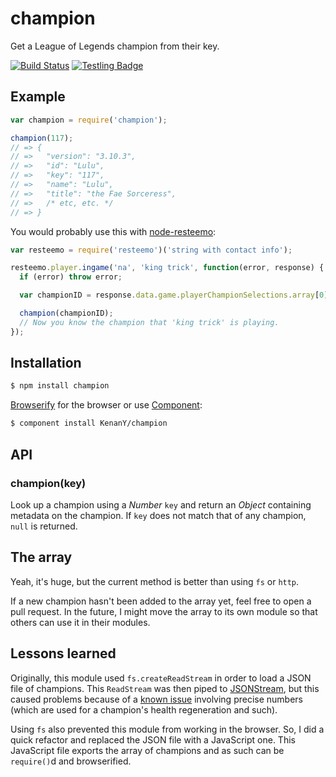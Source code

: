 # champion

Get a League of Legends champion from their key.

[![Build Status](https://travis-ci.org/KenanY/champion.png)](https://travis-ci.org/KenanY/champion)
[![Testling Badge](https://ci.testling.com/KenanY/champion.png)](https://ci.testling.com/KenanY/champion)

## Example

``` javascript
var champion = require('champion');

champion(117);
// => {
// =>   "version": "3.10.3",
// =>   "id": "Lulu",
// =>   "key": "117",
// =>   "name": "Lulu",
// =>   "title": "the Fae Sorceress",
// =>   /* etc, etc. */
// => }
```

You would probably use this with
[node-resteemo](https://github.com/KenanY/node-resteemo):

``` javascript
var resteemo = require('resteemo')('string with contact info');

resteemo.player.ingame('na', 'king trick', function(error, response) {
  if (error) throw error;

  var championID = response.data.game.playerChampionSelections.array[0].championId;

  champion(championID);
  // Now you know the champion that 'king trick' is playing.
});
```

## Installation

``` bash
$ npm install champion
```

[Browserify](https://github.com/substack/node-browserify) for the browser or use
[Component](https://github.com/component/component):

``` bash
$ component install KenanY/champion
```

## API

### champion(key)

Look up a champion using a _Number_ `key` and return an _Object_ containing
metadata on the champion. If `key` does not match that of any champion, `null`
is returned.

## The array

Yeah, it's huge, but the current method is better than using `fs` or `http`.

If a new champion hasn't been added to the array yet, feel free to open a pull
request. In the future, I might move the array to its own module so that others
can use it in their modules.

## Lessons learned

Originally, this module used `fs.createReadStream` in order to load a JSON file
of champions. This `ReadStream` was then piped to
[JSONStream](https://github.com/dominictarr/JSONStream), but this caused
problems because of a
[known issue](https://github.com/creationix/jsonparse/issues/2) involving
precise numbers (which are used for a champion's health regeneration and such).

Using `fs` also prevented this module from working in the browser. So, I did a
quick refactor and replaced the JSON file with a JavaScript one. This JavaScript
file exports the array of champions and as such can be `require()`d and
browserified.